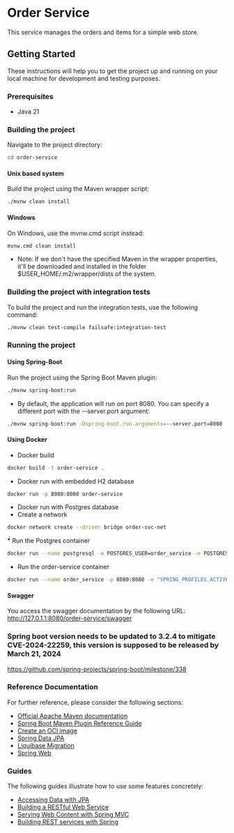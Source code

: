 # Order Service

This service manages the orders and items for a simple web store.

## Getting Started

These instructions will help you to get the project up and running on your local machine for development and testing purposes.


### Prerequisites

- Java 21

### Building the project

Navigate to the project directory:

```bash
cd order-service
```

#### Unix based system

Build the project using the Maven wrapper script:

```bash
./mvnw clean install
```

#### Windows

On Windows, use the mvnw.cmd script instead:

```bash
mvnw.cmd clean install
```

* Note: If we don't have the specified Maven in the wrapper properties, it'll be downloaded and installed in the folder
  $USER_HOME/.m2/wrapper/dists of the system.

### Building the project with integration tests

To build the project and run the integration tests, use the following command:

```bash
./mvnw clean test-compile failsafe:integration-test
```

### Running the project

#### Using Spring-Boot

Run the project using the Spring Boot Maven plugin:

```bash
./mvnw spring-boot:run
```

* By default, the application will run on port 8080. You can specify a different port with the --server.port argument:

```bash
./mvnw spring-boot:run -Dspring-boot.run.arguments=--server.port=8000
```

#### Using Docker

* Docker build

```bash
docker build -t order-service .
```

* Docker run with embedded H2 database

```bash
docker run -p 8080:8080 order-service
```

* Docker run with Postgres database
* Create a network
```bash
docker network create --driver bridge order-svc-net
```
̈́* Run the Postgres container
```bash
docker run --name postgresql -e POSTGRES_USER=order_service -e POSTGRES_PASSWORD=order_service -p 5432:5432 --network order-svc-net -d postgres 
```
* Run the order-service container
```bash
docker run --name order_service -p 8080:8080 -e "SPRING_PROFILES_ACTIVE=postgres" --network order-svc-net -d order-service
```

#### Swagger
You access the swagger documentation by the following URL:
http://127.0.1.1:8080/order-service/swagger

### Spring boot version needs to be updated to 3.2.4 to mitigate CVE-2024-22259, this version is supposed to be released by March 21, 2024
https://github.com/spring-projects/spring-boot/milestone/338

### Reference Documentation

For further reference, please consider the following sections:

* [Official Apache Maven documentation](https://maven.apache.org/guides/index.html)
* [Spring Boot Maven Plugin Reference Guide](https://docs.spring.io/spring-boot/docs/3.2.3/maven-plugin/reference/html/)
* [Create an OCI image](https://docs.spring.io/spring-boot/docs/3.2.3/maven-plugin/reference/html/#build-image)
* [Spring Data JPA](https://docs.spring.io/spring-boot/docs/3.2.3/reference/htmlsingle/index.html#data.sql.jpa-and-spring-data)
* [Liquibase Migration](https://docs.spring.io/spring-boot/docs/3.2.3/reference/htmlsingle/index.html#howto.data-initialization.migration-tool.liquibase)
* [Spring Web](https://docs.spring.io/spring-boot/docs/3.2.3/reference/htmlsingle/index.html#web)

### Guides

The following guides illustrate how to use some features concretely:

* [Accessing Data with JPA](https://spring.io/guides/gs/accessing-data-jpa/)
* [Building a RESTful Web Service](https://spring.io/guides/gs/rest-service/)
* [Serving Web Content with Spring MVC](https://spring.io/guides/gs/serving-web-content/)
* [Building REST services with Spring](https://spring.io/guides/tutorials/rest/)

